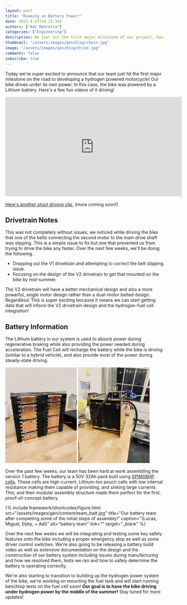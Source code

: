 ```yaml
---
layout: post
title: "Roaming on Battery Power!"
date: 2023-4-27T10:25:30Z
authors: ["Adi Mehrotra"]
categories: ["Engineering"]
description: We just hit the first major milestone of our project, having the bike drive on its own power.
thumbnail: "/assets/images/gen/blog/chain.jpg"
image: "/assets/images/gen/blog/drive.jpg"
comments: false
subscribe: true
---
```


Today we're super excited to announce that our team just hit the first major milestone on the road to developing a hydrogen powered motorcycle! Our bike drives under its own power. In this case, the bike was powered by a Lithium battery. Here's a few fun videos of it driving! 

<iframe width="560" height="315" src="https://www.youtube.com/embed/oQHbWxG8HFY" title="YouTube video player" frameborder="0" allow="accelerometer; autoplay; clipboard-write; encrypted-media; gyroscope; picture-in-picture; web-share" allowfullscreen></iframe>

[Here's another short driving clip,](https://youtube.com/shorts/5WhaHTfYNqE?feature=share) (more coming soon!)

## Drivetrain Notes

This was not completely without issues, we noticed while driving the bike that one of the belts connecting the second motor to the main drive shaft was slipping. This is a simple issue to fix but one that prevented us from trying to drive the bike any faster. Over the next few weeks, we'll be doing the following.

- Dropping out the V1 drivetrain and attempting to correct the belt slipping issue.
- Focusing on the design of the V2 drivetrain to get that mounted on the bike by mid-summer. 

The V2 drivetrain will have a better mechanical design and also a more powerful, single motor design rather than a dual-motor belted design. Regardless! This is super exciting because it means we can start getting data that will inform the V2 drivetrain design and the hydrogen-fuel cell integration! 

## Battery Information

The Lithium battery in our system is used to absorb power during regenerative braking while also providing the power needed during acceleration. The Fuel Cell will recharge the battery while the bike is driving (similar to a hybrid vehicle), and also provide most of the power during steady-state driving. 

<img src="/assets/images/gen/blog/batt_cells.jpeg"  width="45%"> <img src="/assets/images/gen/blog/batt_assembly.jpeg"  width="45%">

Over the past few weeks, our team has been hard at work assembling the version 1 battery. The battery is a 50V 32Ah pack built using [SPIM08HP cells](https://batteryhookup.com/collections/spim08hp-accessories/products/2x-spim08hp-3-7v-8ah-cells-with-threaded-insert). These cells are high-current, Lithium-Ion pouch cells with low internal resistance making them capable of providing, and sinking large currents. This, and their modular assembly structure made them perfect for the first, proof-of-concept battery.

{% include framework/shortcodes/figure.html src="/assets/images/gen/content/team_batt.jpg" title="Our battery team after completing some of the initial steps of assembly!" caption="(Lucas, Miguel, Ebby, + Adi)" alt="battery team" link="" target="\_blank" %}

Over the next few weeks we will be integrating and testing some key safety features onto the bike including a proper emergency stop as well as some driver control switches. We're also going to be releasing a battery build video as well as extensive documentation on the design and the construction of our battery system including issues during manufacturing and how we resolved them, tests we ran and how to safely determine the battery is operating correctly. 

We're also starting to transition to building up the hydrogen power system of the bike, we're working on mounting the fuel tank and will start running benchtop tests on the fuel cell soon! **Our goal is to have the bike driving under hydrogen power by the middle of the summer!** Stay tuned for more updates!  

